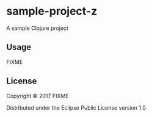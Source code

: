 # sample-project-z

A sample Clojure project

## Usage

FIXME

## License

Copyright © 2017 FIXME

Distributed under the Eclipse Public License version 1.0
